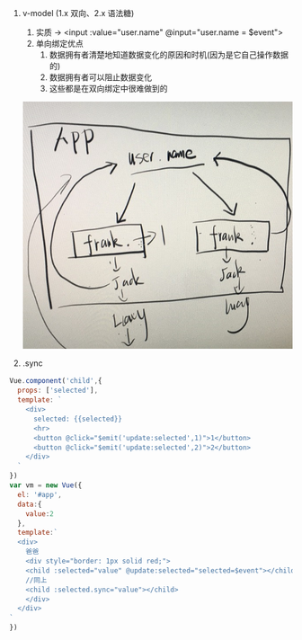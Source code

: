 1. v-model (1.x 双向、2.x 语法糖)
    1. 实质 -> <input :value="user.name" @input="user.name = $event">
    2. 单向绑定优点
        1. 数据拥有者清楚地知道数据变化的原因和时机(因为是它自己操作数据的)
        2. 数据拥有者可以阻止数据变化
        3. 这些都是在双向绑定中很难做到的

   ![](../images/vue-1.png)

2. .sync
```javascript
Vue.component('child',{
  props: ['selected'],
  template: `
    <div>
      selected: {{selected}}
      <hr>
      <button @click="$emit('update:selected',1)">1</button>
      <button @click="$emit('update:selected',2)">2</button>
    </div>
  `
})
var vm = new Vue({
  el: '#app',
  data:{
    value:2
  },
  template:`
  <div>
    爸爸
    <div style="border: 1px solid red;">
    <child :selected="value" @update:selected="selected=$event"></child>
    //同上
    <child :selected.sync="value"></child>
    </div>
  </div>
`
})
```

